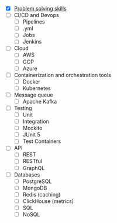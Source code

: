 - [x] [Problem solving skills](https://leetcode.com/u/ArickCodeGuy/)
- [ ] CI/CD and Devops
  - [ ] Pipelines
  - [ ] .yml
  - [ ] Jobs
  - [ ] Jenkins
- [ ] Cloud
  - [ ] AWS
  - [ ] GCP
  - [ ] Azure
- [ ] Containerization and orchestration tools
  - [ ] Docker
  - [ ] Kubernetes
- [ ] Message queue
  - [ ] Apache Kafka
- [ ] Testing
  - [ ] Unit
  - [ ] Integration
  - [ ] Mockito
  - [ ] JUnit 5
  - [ ] Test Containers
- [ ] API
  - [ ] REST
  - [ ] RESTful
  - [ ] GraphQL
- [ ] Databases
  - [ ] PostgreSQL
  - [ ] MongoDB
  - [ ] Redis (caching)
  - [ ] ClickHouse (metrics)
  - [ ] SQL
  - [ ] NoSQL
